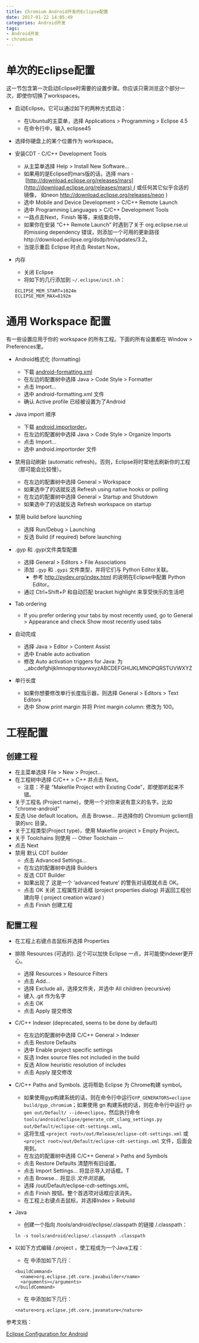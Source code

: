 ```yaml
---
title: Chromium Android开发的Eclipse配置
date: 2017-01-22 14:05:49
categories: Android开发
tags:
- Android开发
- chromium
---
```


# 单次的Eclipse配置

这一节包含第一次启动Eclipse时需要的设置步骤。你应该只需浏览这个部分一次，即使你切换了workspaces。
<!--more-->
* 启动Eclipse。它可以通过如下的两种方式启动：
  * 在Ubuntu的主菜单，选择 Applications > Programming > Eclipse 4.5
  * 在命令行中，输入 eclipse45

* 选择你硬盘上的某个位置作为 workspace。 
* 安装CDT - C/C++ Development Tools

  * 从主菜单选择 Help > Install New Software... 
  * 如果用的是Eclipse的mars版的话，选择 mars - [http://download.eclipse.org/releases/mars](http://download.eclipse.org/releases/mars) ( 或任何其它似乎合适的镜像， 如neon http://download.eclipse.org/releases/neon )
  * 选中 Mobile and Device Development > C/C++ Remote Launch
  * 选中 Programming Languages > C/C++ Development Tools
  * 一路点击Next，Finish 等等，来结束向导。
  * 如果你在安装 “C++ Remote Launch” 时遇到了关于 org.eclipse.rse.ui 的missing dependency 错误，则添加一个可用的更新路径http://download.eclipse.org/dsdp/tm/updates/3.2。
  * 当提示重启 Eclipse 时点击 Restart Now。

* 内存
  * 关闭 Eclipse
  * 将如下的几行添加到 `~/.eclipse/init.sh`：
  ```
  ECLIPSE_MEM_START=1024m
  ECLIPSE_MEM_MAX=8192m
  ```

# 通用 Workspace 配置
有一些设置应用于你的 workspace 的所有工程。下面的所有设置都在 Window > Preferences里。

* Android格式化 (formatting)
  * 下载 [android-formatting.xml](https://raw.githubusercontent.com/android/platform_development/master/ide/eclipse/android-formatting.xml)
  * 在左边的配置树中选择 Java > Code Style > Formatter
  * 点击 Import...
  * 选中 android-formatting.xml 文件
  * 确认 Active profile 已经被设置为了Android

* Java import 顺序
  * 下载 [android.importorder](https://raw.githubusercontent.com/android/platform_development/master/ide/eclipse/android.importorder)。
  * 在左边的配置树中选择 Java > Code Style > Organize Imports
  * 点击 Import...
  * 选中 android.importorder 文件

* 禁用自动刷新 (automatic refresh)。否则，Eclipse将时常地去刷新你的工程（那可能会比较慢）。
  * 在左边的配置树中选择 General > Workspace
  * 如果选中了的话就反选 Refresh using native hooks or polling
  * 在左边的配置树中选择 General > Startup and Shutdown
  * 如果选中了的话就反选 Refresh workspace on startup

* 禁用 build before launching
  * 选择 Run/Debug > Launching
  * 反选  Build (if required) before launching

* .gyp 和 .gypi文件类型配置
  * 选择 General > Editors > File Associations
  * 添加 `.gyp` 和 `.gypi` 文件类型，并将它们与 Python Editor关联。
    * 参考 http://pydev.org/index.html 的说明在Eclipse中配置 Python Editor。
  * 通过 Ctrl+Shift+P 和自动匹配 bracket highlight 来享受快乐的生活吧

* Tab ordering
  * If you prefer ordering your tabs by most recently used, go to General > Appearance and check Show most recently used tabs

* 自动完成
  * 选择 Java > Editor > Content Assist
  * 选中 Enable auto activation
  * 修改 Auto activation triggers for Java: 为 ._abcdefghijklmnopqrstuvwxyzABCDEFGHIJKLMNOPQRSTUVWXYZ

* 单行长度
  * 如果你想要修改单行长度指示器，则选择 General > Editors > Text Editors
  * 选中 Show print margin 并将 Print margin column: 修改为 100。

# 工程配置

## 创建工程
* 在主菜单选择 File > New > Project... 
* 在工程树中选择 C/C++ > C++ 并点击 Next。
  * 注意：不是 “Makefile Project with Existing Code”，即使那听起来不错。
* 关于工程名 (Project name)，使用一个对你来说有意义的名字。比如 "chrome-android”
* 反选 Use default location。点击 Browse... 并选择你的 Chromium gclient目录的src 目录。
* 关于工程类型(Project type)，使用 Makefile project > Empty Project。
* 关于 Toolchains 则使用  -- Other Toolchain --
* 点击 Next
* 禁用 默认 CDT builder
  * 点击 Advanced Settings...
  * 在左边的配置树中选择 Builders
  * 反选 CDT Builder
  * 如果出现了 这是一个  ‘advanced feature’ 的警告对话框就点击 OK。
  * 点击 OK 关闭 工程属性对话框 (project properties dialog) 并返回工程创建向导 ( project creation wizard )
  * 点击 Finish 创建工程

## 配置工程
* 在工程上右键点击鼠标并选择 Properties

* 排除 Resources (可选的). 这个可以加快 Eclipse 一点，并可能使indexer更开心。
  * 选择 Resources > Resource Filters
  * 点击 Add...
  * 选择 Exclude all，选择文件夹，并选中 All children (recursive)
  * 键入 .git 作为名字
  * 点击 OK
  * 点击 Apply 提交修改

* C/C++ Indexer (deprecated, seems to be done by default)
  * 在左边的配置树中选择 C/C++ General > Indexer
  * 点击 Restore Defaults
  * 选中 Enable project specific settings
  * 反选 Index source files not included in the build
  * 反选 Allow heuristic resolution of includes
  * 点击 Apply 提交修改

* C/C++ Paths and Symbols. 这将帮助 Eclipse
 为 Chrome构建 symbol。
  * 如果使用gyp构建系统的话，则在命令行中运行`GYP_GENERATORS=eclipse build/gyp_chromium`；如果使用 gn 构建系统的话，则在命令行中运行 `gn gen out/Default/ --ide=eclipse`，然后执行命令 `tools/android/eclipse/generate_cdt_clang_settings.py  out/Default/eclipse-cdt-settings.xml`。
  * 这将生成 `<project root>/out/Release/eclipse-cdt-settings.xml` 或  `<project root>/out/Default/eclipse-cdt-settings.xml` 文件，后面会用到。
  *  在左边的配置树中选择 C/C++ General > Paths and Symbols
  * 点击 Restore Defaults 清楚所有旧设置。
  * 点击 Import Settings... 将显示导入对话框。T
  * 点击 Browse... 将显示 *文件浏览器*。
  * 选择 <project root>/out/Default/eclipse-cdt-settings.xml。
  * 点击 Finish 按钮。整个首选项对话框应该消失。
  * 在工程上右键点击鼠标，并选择Index > Rebuild

* Java
  * 创建一个指向 <project root>/tools/android/eclipse/.classpath 的链接 <project root>/.classpath：
  ```
  ln -s tools/android/eclipse/.classpath .classpath
  ```

* 以如下方式编辑 <project root>/.project ，使工程成为一个Java工程：
  * 在 <buildSpec> 中添加如下几行：
  ```
  <buildCommand>
    <name>org.eclipse.jdt.core.javabuilder</name>
    <arguments></arguments>
  </buildCommand>
  ```
  * 在 <natures> 中添加如下几行：
  ```
  <nature>org.eclipse.jdt.core.javanature</nature>
  ```

参考文档：

[Eclipse Configuration for Android](https://chromium.googlesource.com/chromium/src.git/+/master/docs/eclipse.md)
